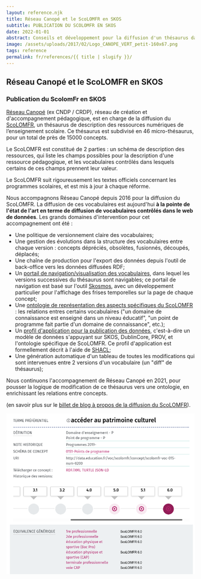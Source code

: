 ```yaml
---
layout: reference.njk
title: Réseau Canopé et le ScoLOMFR en SKOS
subtitle: PUBLICATION DU SCOLOMFR EN SKOS
date: 2022-01-01
abstract: Conseils et développement pour la diffusion d'un thésaurus dans le web de données, en prenant en compte les versions successives du thésaurus.
image: /assets/uploads/2017/02/Logo_CANOPE_VERT_petit-160x67.png
tags: reference
permalink: fr/references/{{ title | slugify }}/
---
```


## Réseau Canopé et le ScoLOMFR en SKOS

### Publication du ScolomFr en SKOS

[Réseau Canopé](https://www.reseau-canope.fr/) (ex CNDP / CRDP), réseau de création et d'accompagnement pédagogique, est en charge de la diffusion du [ScoLOMFR](https://www.reseau-canope.fr/scolomfr/accueil.html), un thésaurus de description des ressources numériques de l’enseignement scolaire. Ce thésaurus est subdivisé en 46 micro-thésaurus, pour un total de près de 15000 concepts.

Le ScoLOMFR est constitué de 2 parties : un schéma de description des ressources, qui liste les champs possibles pour la description d'une ressource pédagogique, et les vocabulaires contrôlés dans lesquels certains de ces champs prennent leur valeur.

Le ScoLOMFR suit rigoureusement les textes officiels concernant les programmes scolaires, et est mis à jour à chaque réforme.

Nous accompagnons Réseau Canopé depuis 2016 pour la diffusion du ScoLOMFR. La diffusion de ces vocabulaires est aujourd'hui **à la pointe de l'état de l'art en terme de diffusion de vocabulaires contrôlés dans le web de données**. Les grands domaines d'intervention pour cet accompagnement ont été :

- Une politique de versionnement claire des vocabulaires;
- Une gestion des évolutions dans la structure des vocabulaires entre chaque version : concepts dépréciés, obsolètes, fusionnés, découpés, déplacés;
- Une chaîne de production pour l'export des données depuis l'outil de back-office vers les données diffusées RDF;
- Un [portail de navigation/visualisation des vocabulaires](https://www.reseau-canope.fr/scolomfr/data/fr/), dans lequel les versions successives du thésaurus sont navigables; ce portail de navigation est basé sur l'outil [Skosmos](http://skosmos.org/), avec un développement particulier pour l'affichage des frises temporelles sur la page de chaque concept;
- Une [ontologie de représentation des aspects spécifiques du ScoLOMFR](https://www.reseau-canope.fr/scolomfr/fileadmin/user_upload/ontologie/index-fr.html) : les relations entres certains vocabulaires ("un domaine de connaissance est enseigné dans un niveau éducatif", "un point de programme fait partie d'un domaine de connaissance", etc.);
- Un [profil d'application pour la publication des données](https://www.reseau-canope.fr/scolomfr/fileadmin/user_upload/ontologie/Scolomfr-regles_SHACL-v-6-0.zip), c'est-à-dire un modèle de données s'appuyant sur SKOS, DublinCore, PROV, et l'ontologie spécifique de ScoLOMFR. Ce profil d'application est formellement décrit à l'aide de [SHACL](https://www.w3.org/TR/shacl/);
- Une génération automatique d'un tableau de toutes les modifications qui sont intervenues entre 2 versions d'un vocabulaire (un "diff" de thésaurus);

Nous continuons l'accompagnement de Réseau Canopé en 2021, pour pousser la logique de modification de ce thésaurus vers une ontologie, en enrichissant les relations entre concepts.

(en savoir plus sur le [billet de blog à propos de la diffusion du ScoLOMFR](http://blog.sparna.fr/2018/09/25/thesaurus-versions-of-scolomfr-skos/)).


![screenshot scoLOMFR](/assets/uploads/2020/12/scolomfr-screenshot.png)